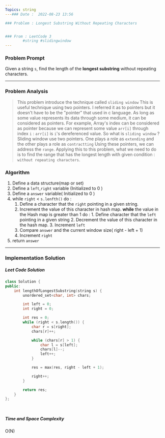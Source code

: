 ```yaml
---
Topics: string
---### Date :  2022-08-23 13:56

### Problem : Longest Substring Without Repeating Characters


### From : LeetCode 3
		#string #slidingwindow
---
```

### Problem Prompt
Given a string `s`, find the length of the **longest substring** without repeating characters.


---
### Problem Analysis
> This problem introduce the technique called  `sliding window` This is useful technique using two pointers. I referred it as to pointers but it doesn't have to be the "pointer" that used in c language. As long as some value represents its data through some medium, it can be considered as pointers. For example, Array's index can be considered as pointer because we can represent some value `arr[i]` through index `i` : `arr[i]` is `i`'s dereferenced value.
> So what is `sliding window` ?
> Sliding window use two pointers. One plays a role as `extending` and the other plays a role as `contractting` Using these pointers, we can address the `range`. Applying this to this problem, what we need to do is to find the range that has the longest length with given condition : `without repeating characters`. 

### Algorithm 
1. Define a data structure(map or set)
2. Define a `left`,`right` variable (Initialized to 0 )
3. Define a `answer` variable( Initialized to 0 )
4.  while `right` < `s.lenfth()` do :
	1. Define a character that the `right`  pointing in a given string.
	2. Increment the value of this character in hash map.
			 **while** the value in the Hash map is greater than 1 do :
				1. Define character that the `left` pointing in a given string
				2. Decrement the value of this character in the hash map.
				3.  Increment `left`
	3.  Compare `answer` and the current window size( right - left + 1)
	4. Increment `right`
5. return `answer` 
---
### Implementation Solution

##### Leet Code Solution 
```cpp
class Solution {
public:
    int lengthOfLongestSubstring(string s) {
        unordered_set<char, int> chars;

        int left = 0;
        int right = 0;

        int res = 0;
        while (right < s.length()) {
            char r = s[right];
            chars[r]++;

            while (chars[r] > 1) {
                char l = s[left];
                chars[l]--;
                left++;
            }

            res = max(res, right - left + 1);

            right++;
        }

        return res;
    }
};




```

 
 ##### Time and Space Complexity
O(N)

